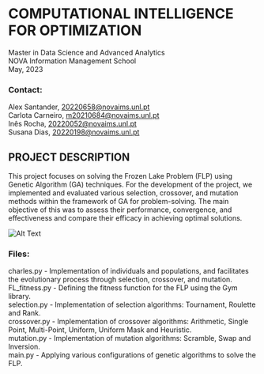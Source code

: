 ﻿<h1>COMPUTATIONAL INTELLIGENCE FOR OPTIMIZATION</h1>
 Master in Data Science and Advanced Analytics<br>
 NOVA Information Management School<br>
 May, 2023

<h3>Contact:</h3>

Alex Santander, 20220658@novaims.unl.pt<br>
Carlota Carneiro, m20210684@novaims.unl.pt<br>
Inês Rocha, 20220052@novaims.unl.pt<br>
Susana Dias, 20220198@novaims.unl.pt


<h2>PROJECT DESCRIPTION</h2>

This project focuses on solving the Frozen Lake Problem (FLP) using Genetic Algorithm (GA) techniques. For the development of the project, we implemented and evaluated various selection, crossover, and mutation methods within the framework of GA for problem-solving. The main objective of this was to assess their performance, convergence, and effectiveness and compare their efficacy in achieving optimal solutions. 

![Alt Text](https://gymnasium.farama.org/_images/frozen_lake.gif)

<h3>Files:</h3>
charles.py - Implementation of individuals and populations, and facilitates the evolutionary process through selection, crossover, and mutation.<br>
FL_fitness.py - Defining the fitness function for the FLP using the Gym library.<br>
selection.py - Implementation of selection algorithms: Tournament, Roulette and Rank.<br>
crossover.py - Implementation of crossover algorithms: Arithmetic, Single Point, Multi-Point, Uniform, Uniform Mask and Heuristic.<br> mutation.py - Implementation of mutation algorithms: Scramble, Swap and Inversion.<br>
main.py - Applying various configurations of genetic algorithms to solve the FLP.


